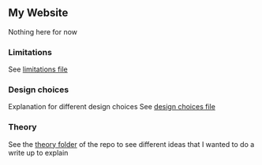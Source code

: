 ## My Website
Nothing here for now


### Limitations
See [limitations file](limitiations.md)

### Design choices
Explanation for different design choices
See [design choices file](design-choices.md)

### Theory
See the [theory folder](Theory/) of the repo to see different ideas that I wanted to do a write up to explain
